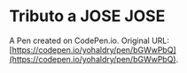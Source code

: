 # Tributo a JOSE JOSE

A Pen created on CodePen.io. Original URL: [https://codepen.io/yohaldry/pen/bGWwPbQ](https://codepen.io/yohaldry/pen/bGWwPbQ).


